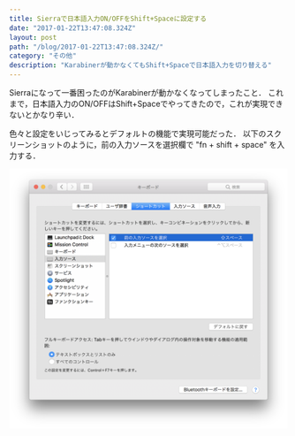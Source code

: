 ```yaml
---
title: Sierraで日本語入力ON/OFFをShift+Spaceに設定する
date: "2017-01-22T13:47:08.324Z"
layout: post
path: "/blog/2017-01-22T13:47:08.324Z/"
category: "その他"
description: "Karabinerが動かなくてもShift+Spaceで日本語入力を切り替える"
---
```

Sierraになって一番困ったのがKarabinerが動かなくなってしまったこと．
これまで，日本語入力のON/OFFはShift+Spaceでやってきたので，これが実現できないとかなり辛い．

色々と設定をいじってみるとデフォルトの機能で実現可能だった．
以下のスクリーンショットのように，前の入力ソースを選択欄で "fn + shift + space" を入力する．

![sc](./sc.png)
